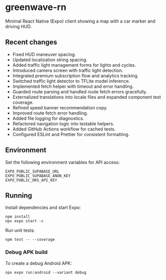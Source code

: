 # greenwave-rn

Minimal React Native (Expo) client showing a map with a car marker and driving HUD.

## Recent changes

- Fixed HUD maneuver spacing.
- Updated localization string spacing.
- Added traffic light management forms for lights and cycles.
- Introduced camera screen with traffic light detection.
- Integrated premium subscription flow and analytics tracking.
- Switched traffic light detector to TFLite model inference.
- Implemented fetch helper with timeout and error handling.
- Guarded route parsing and handled route fetch errors gracefully.
- Externalized translations into locale files and expanded component test coverage.
- Refined speed banner recommendation copy.
- Improved route fetch error handling.
- Added file logging for diagnostics.
- Refactored navigation logic into testable helpers.
- Added GitHub Actions workflow for cached tests.
- Configured ESLint and Prettier for consistent formatting.

## Environment

Set the following environment variables for API access:

```
EXPO_PUBLIC_SUPABASE_URL
EXPO_PUBLIC_SUPABASE_ANON_KEY
EXPO_PUBLIC_ORS_API_KEY
```

## Running

Install dependencies and start Expo:

```
npm install
npx expo start -c
```

Run unit tests:

```
npm test -- --coverage
```

### Debug APK build

To create a debug Android APK:

```
npx expo run:android --variant debug
```
